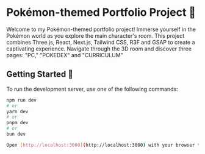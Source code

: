 # Pokémon-themed Portfolio Project 🚀

Welcome to my Pokémon-themed portfolio project! Immerse yourself in the Pokémon world as you explore the main character's room. This project combines Three.js, React, Next.js, Tailwind CSS, R3F and GSAP to create a captivating experience. Navigate through the 3D room and discover three pages: "PC," "POKEDEX" and "CURRICULUM"

## Getting Started 🌟

To run the development server, use one of the following commands:

```bash
npm run dev
# or
yarn dev
# or
pnpm dev
# or
bun dev

Open [http://localhost:3000](http://localhost:3000) with your browser to see the result.
```
